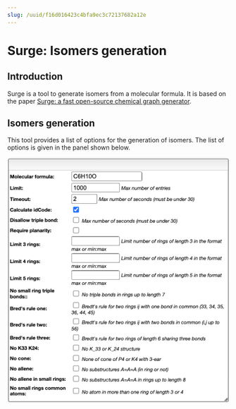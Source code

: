 ```yaml
---
slug: /uuid/f16d016423c4bfa9ec3c72137682a12e
---
```


# Surge: Isomers generation

## Introduction

Surge is a tool to generate isomers from a molecular formula. It is based on the paper [Surge: a fast open-source chemical graph generator](https://doi.org/10.1186/s13321-022-00604-9).

## Isomers generation

This tool provides a list of options for the generation of isomers. The list of options is given in the panel shown below.

![Surge Options](surge_options.png)